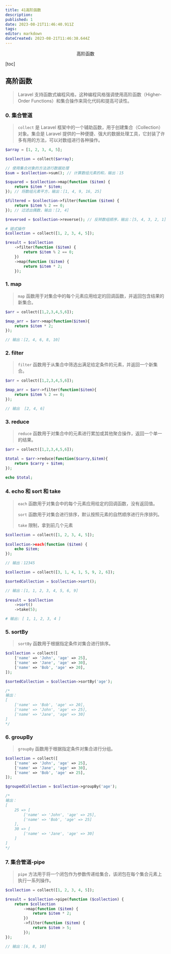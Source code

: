 ```yaml
---
title: 41高阶函数
description: 
published: 1
date: 2023-08-21T11:46:40.911Z
tags: 
editor: markdown
dateCreated: 2023-08-21T11:46:38.644Z
---
```


<center>高阶函数</center>





[toc]







## 高阶函数

> Laravel 支持函数式编程风格，这种编程风格强调使用高阶函数（Higher-Order Functions）和集合操作来简化代码和提高可读性。



### 0. 集合管道

> `collect` 是 Laravel 框架中的一个辅助函数，用于创建集合（Collection）对象。集合是 Laravel 提供的一种便捷、强大的数据处理工具，它封装了许多有用的方法，可以对数组进行各种操作。

```php
$array = [1, 2, 3, 4, 5];

$collection = collect($array);

// 使用集合对象的方法进行数据处理
$sum = $collection->sum(); // 计算数组元素的和，输出：15

$squared = $collection->map(function ($item) {
    return $item * $item;
}); // 将数组元素平方，输出：[1, 4, 9, 16, 25]

$filtered = $collection->filter(function ($item) {
    return $item % 2 == 0;
}); // 过滤出偶数，输出：[2, 4]

$reversed = $collection->reverse(); // 反转数组顺序，输出：[5, 4, 3, 2, 1]
```

```php
# 链式操作
$collection = collect([1, 2, 3, 4, 5]);

$result = $collection
    ->filter(function ($item) {
        return $item % 2 == 0;
    })
    ->map(function ($item) {
        return $item * 2;
    });
```



### 1. map

> `map` 函数用于对集合中的每个元素应用给定的回调函数，并返回包含结果的新集合。

```php
$arr = collect([1,2,3,4,5,6]);

$map_arr = $arr->map(function($item){
    return $item * 2;
});

// 输出：[2, 4, 6, 8, 10]
```





### 2. filter

> `filter` 函数用于从集合中筛选出满足给定条件的元素，并返回一个新集合。

```php
$arr = collect([1,2,3,4,5,6]);

$map_arr = $arr->filter(function($item){
    return $item % 2 == 0;
});

// 输出  [2, 4, 6]
```





### 3. reduce

> `reduce` 函数用于对集合中的元素进行累加或其他聚合操作，返回一个单一的结果。

```php
$arr = collect([1,2,3,4,5,6]);

$total = $arr->reduce(function($carry,$item){
    return $carry + $item;
});

echo $total;
```





### 4. echo 和 sort 和 take

> `each` 函数用于对集合中的每个元素应用给定的回调函数，没有返回值。
>
> `sort` 函数用于对集合进行排序，默认按照元素的自然顺序进行升序排列。
>
> `take` 限制，拿到前几个元素

```php
$collection = collect([1, 2, 3, 4, 5]);
    	
$collection->each(function ($item) {
    echo $item;
});

// 输出：12345
```

```php
$collection = collect([3, 1, 4, 1, 5, 9, 2, 6]);

$sortedCollection = $collection->sort();

// 输出：[1, 1, 2, 3, 4, 5, 6, 9]
    
$result = $collection
    ->sort()
    ->take(5);

# 输出: [ 1, 1, 2, 3, 4 ]
```





### 5. sortBy

> `sortBy` 函数用于根据指定条件对集合进行排序。

```php
$collection = collect([
    ['name' => 'John', 'age' => 25],
    ['name' => 'Jane', 'age' => 30],
    ['name' => 'Bob', 'age' => 20],
]);

$sortedCollection = $collection->sortBy('age');

/*
输出：
[
    ['name' => 'Bob', 'age' => 20],
    ['name' => 'John', 'age' => 25],
    ['name' => 'Jane', 'age' => 30]
]
*/
```





### 6. groupBy

> `groupBy` 函数用于根据指定条件对集合进行分组。

```php
$collection = collect([
    ['name' => 'John', 'age' => 25],
    ['name' => 'Jane', 'age' => 30],
    ['name' => 'Bob', 'age' => 25],
]);

$groupedCollection = $collection->groupBy('age');

/*
输出：
[
    25 => [
        ['name' => 'John', 'age' => 25],
        ['name' => 'Bob', 'age' => 25]
    ],
    30 => [
        ['name' => 'Jane', 'age' => 30]
    ]
]
*/

```







### 7. 集合管道-pipe

> `pipe` 方法用于将一个闭包作为参数传递给集合，该闭包在每个集合元素上执行一系列操作。

```php
$collection = collect([1, 2, 3, 4, 5]);

$result = $collection->pipe(function ($collection) {
    return $collection
        ->map(function ($item) {
            return $item * 2;
        })
        ->filter(function ($item) {
            return $item > 5;
        });
});

// 输出：[6, 8, 10]
```

